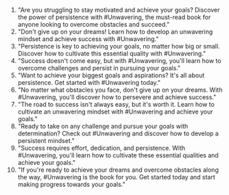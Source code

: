 1. "Are you struggling to stay motivated and achieve your goals? Discover the power of persistence with #Unwavering, the must-read book for anyone looking to overcome obstacles and succeed."
2. "Don't give up on your dreams! Learn how to develop an unwavering mindset and achieve success with #Unwavering."
3. "Persistence is key to achieving your goals, no matter how big or small. Discover how to cultivate this essential quality with #Unwavering."
4. "Success doesn't come easy, but with #Unwavering, you'll learn how to overcome challenges and persist in pursuing your goals."
5. "Want to achieve your biggest goals and aspirations? It's all about persistence. Get started with #Unwavering today."
6. "No matter what obstacles you face, don't give up on your dreams. With #Unwavering, you'll discover how to persevere and achieve success."
7. "The road to success isn't always easy, but it's worth it. Learn how to cultivate an unwavering mindset with #Unwavering and achieve your goals."
8. "Ready to take on any challenge and pursue your goals with determination? Check out #Unwavering and discover how to develop a persistent mindset."
9. "Success requires effort, dedication, and persistence. With #Unwavering, you'll learn how to cultivate these essential qualities and achieve your goals."
10. "If you're ready to achieve your dreams and overcome obstacles along the way, #Unwavering is the book for you. Get started today and start making progress towards your goals."



